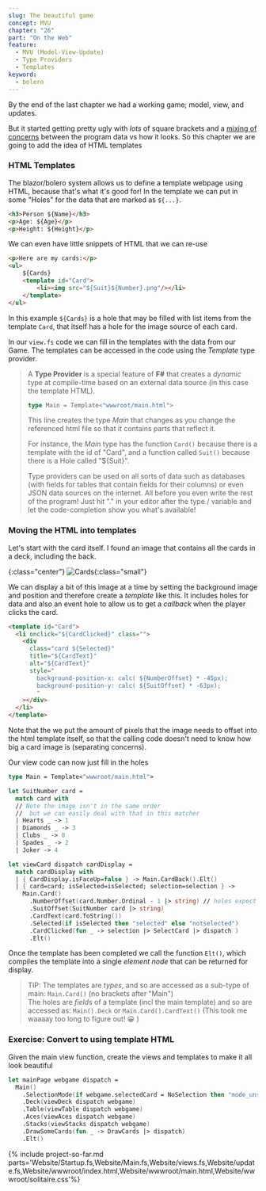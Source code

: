 ```yaml
---
slug: The beautiful game
concept: MVU
chapter: "26"
part: "On the Web"
feature: 
  - MVU (Model-View-Update)
  - Type Providers
  - Templates
keyword:
  - bolero
---
```


By the end of the last chapter we had a working game; model, view, and updates.

But it started getting pretty ugly with _lots_ of square brackets and a [mixing of concerns](https://wikipedia.org/wiki/Separation_of_concerns) between the program data vs how it looks.  So this chapter we are going to add the idea of HTML templates

### HTML Templates

The blazor/bolero system allows us to define a template webpage using HTML, because that's what it's good for!  In the template we can put in some "Holes" for the data that are marked as `${...}`.

```html
<h3>Person ${Name}</h3>
<p>Age: ${Age}</p>
<p>Height: ${Height}</p>
```

We can even have little snippets of HTML that we can re-use
```html
<p>Here are my cards:</p>
<ul>
    ${Cards}
    <template id="Card">
        <li><img src="${Suit}${Number}.png"/></li>
    </template>
</ul>
```
In this example `${Cards}` is a hole that may be filled with list items from the template `Card`, that itself has a hole for the image source of each card.

In our `view.fs` code we can fill in the templates with the data from our Game.  The templates can be accessed in the code using the _Template_ type provider.

> A __Type Provider__ is a special feature of __F#__ that creates a _dynamic_ type at compile-time based on an external data source (in this case the template HTML).
> ```fsharp
> type Main = Template<"wwwroot/main.html">
> ```
> This line creates the type _Main_ that changes as you change the referenced html file so that it contains parts that reflect it.
> 
> For instance, the _Main_ type has the function `Card()` because there is a template with the id of "Card", and a function called `Suit()` because
> there is a Hole called "${Suit}".
>
> Type providers can be used on all sorts of data such as databases (with fields for tables that contain fields for their columns) or even JSON data sources on the internet.
> All before you even write the rest of the program!  Just hit "." in your editor after the type / variable and let the code-completion show you what's available!


### Moving the HTML into templates

Let's start with the card itself.  I found an image that contains all the cards in a deck, including the back.

{:class="center"}
![Cards]({{site.baseurl}}/assets/img/cards.png){:class="small"}

We can display a bit of this image at a time by setting the background image and position and therefore create a _template_ like this.
It includes holes for data and also an event hole to allow us to get a _callback_ when the player clicks the card.
```html
<template id="Card">
  <li onclick="${CardClicked}" class="">
    <div 
      class="card ${Selected}" 
      title="${CardText}" 
      alt="${CardText}" 
      style="
        background-position-x: calc( ${NumberOffset} * -45px);
        background-position-y: calc( ${SuitOffset} * -63px);
        "
    ></div>
  </li>
</template>
```
Note that the we put the amount of pixels that the image needs to offset into the html template itself, so that the calling code doesn't need to know how big a card image is (separating concerns).

Our view code can now just fill in the holes

```fsharp
type Main = Template<"wwwroot/main.html">

let SuitNumber card =
  match card with 
  // Note the image isn't in the same order
  //  but we can easily deal with that in this matcher
  | Hearts _ -> 1
  | Diamonds _ -> 3
  | Clubs _ -> 0
  | Spades _ -> 2
  | Joker -> 4

let viewCard dispatch cardDisplay =
  match cardDisplay with 
  | { CardDisplay.isFaceUp=false } -> Main.CardBack().Elt()
  | { card=card; isSelected=isSelected; selection=selection } -> 
    Main.Card()
      .NumberOffset(card.Number.Ordinal - 1 |> string) // holes expect a string value
      .SuitOffset(SuitNumber card |> string)
      .CardText(card.ToString())
      .Selected(if isSelected then "selected" else "notselected")
      .CardClicked(fun _ -> selection |> SelectCard |> dispatch )
      .Elt()
```
Once the template has been completed we call the function `Elt()`, which compiles the template into a single _element node_ that can be returned for display.

> TIP: The templates are _types_, and so are accessed as a sub-type of main: `Main.Card()`  (no brackets after "Main")  
> The holes are _fields_ of a template (incl the main template) and so are accessed as: `Main().Deck` or `Main.Card().CardText()`
> (This took me waaaay too long to figure out! &#x1F600; )

### Exercise: Convert to using template HTML

Given the main view function, create the views and templates to make it all look beautiful

```fsharp
let mainPage webgame dispatch = 
  Main()
    .SelectionMode(if webgame.selectedCard = NoSelection then "mode_unselected" else "mode_selected")
    .Deck(viewDeck dispatch webgame)
    .Table(viewTable dispatch webgame)
    .Aces(viewAces dispatch webgame)
    .Stacks(viewStacks dispatch webgame)
    .DrawSomeCards(fun _ -> DrawCards |> dispatch)
    .Elt()
```


{% include project-so-far.md parts='Website/Startup.fs,Website/Main.fs,Website/views.fs,Website/update.fs,Website/wwwroot/index.html,Website/wwwroot/main.html,Website/wwwroot/solitaire.css'%}